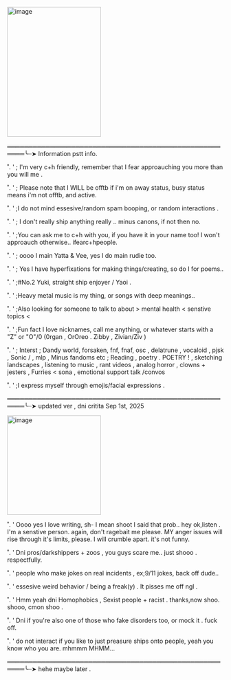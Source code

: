 <img src="blob:chrome-untrusted://media-app/3f8a60d5-7879-4734-8a76-c311c53d52ca" alt=""/><img width="218" height="302" alt="image" src="https://github.com/user-attachments/assets/514b863e-6873-45f3-8068-b7ea8bb77c50"/>


══════════════════════════════════════════════════════╰┈➤ Information pstt info.

˚.  ' ; I'm very c+h friendly, remember that I fear approauching you more than you will me .

˚.  ' ; Please note that I WILL be offtb if i'm on away status, busy status means i'm not offtb, and active.

˚.  ' ;I do not mind essesive/random spam booping, or random interactions . 

˚.  ' ; I don't really ship anything really .. minus canons, if not then no.

˚.  ' ;You can ask me to c+h with you, if you have it in your name too! I won't approauch otherwise.. ifearc+hpeople.

˚.  ' ; oooo I main Yatta & Vee, yes I do main rudie too. 

˚.  ' ; Yes I have hyperfixations for making things/creating, so do I for poems..

˚.  ' ;#No.2 Yuki, straight ship enjoyer / Yaoi .

˚.  ' ;Heavy metal music is my thing, or songs with deep meanings..

˚.  ' ;Also looking for someone to talk to about > mental health < senstive topics < 

˚.  ' ;Fun fact I love nicknames, call me anything, or whatever starts with a "Z" or "O"/0 (0rgan , OrOreo . Zibby , Zivian/Ziv )

˚.  ' ; Interst ; Dandy world, forsaken, fnf, fnaf, osc , delatrune , vocaloid , pjsk , Sonic / , mlp  , Minus fandoms etc ; Reading , poetry . POETRY ! , sketching landscapes , listening to music , rant videos , analog horror , clowns + jesters , Furries < sona , emotional support talk /convos 

˚.  ' ;I express myself through emojis/facial expressions . 

══════════════════════════════════════════════════════╰┈➤ updated ver , dni critita  Sep 1st, 2025

<img src="blob:chrome-untrusted://media-app/31d6a8b6-386c-4869-ba50-55d41c097f24" alt=""/><img width="218" height="231" alt="image" src="https://github.com/user-attachments/assets/b8ae7644-3459-4c27-9572-4faa3ffa18b5" />



˚.  ' Oooo yes I love writing, sh- I mean shoot I said that prob.. hey ok,listen . I'm a senstive person. again, don't ragebait me please. MY anger issues will rise through it's limits, please. I will crumble apart. it's not funny.  


 ˚.  ' Dni pros/darkshippers + zoos , you guys scare me.. just shooo . respectfully. 

 ˚.  ' people who make jokes on real incidents , ex;9/11 jokes, back off dude.. 

 ˚.  ' essesive weird behavior / being a freak(y) . It pisses me off ngl .

 ˚.  ' Hmm yeah dni Homophobics , Sexist people + racist . thanks,now shoo. shooo, cmon shoo . 

 ˚.  ' Dni if you're also one of those who fake disorders too, or mock it . fuck off. 

 ˚.  ' do not interact if you like to just preasure ships onto people, yeah you know who you are.  mhmmm MHMM...

 ══════════════════════════════════════════════════════╰┈➤  hehe maybe later . 


